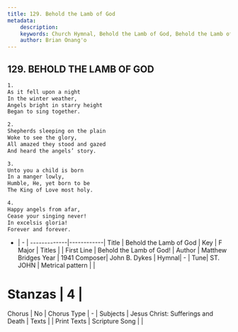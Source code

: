 ```yaml
---
title: 129. Behold the Lamb of God
metadata:
    description: 
    keywords: Church Hymnal, Behold the Lamb of God, Behold the Lamb of God!, 
    author: Brian Onang'o
---
```



## 129. BEHOLD THE LAMB OF GOD

```txt
1.
As it fell upon a night
In the winter weather,
Angels bright in starry height
Began to sing together.

2.
Shepherds sleeping on the plain
Woke to see the glory,
All amazed they stood and gazed
And heard the angels’ story.

3.
Unto you a child is born
In a manger lowly,
Humble, He, yet born to be
The King of Love most holy.

4.
Happy angels from afar,
Cease your singing never!
In excelsis gloria!
Forever and forever.
```

- |   -  |
-------------|------------|
Title | Behold the Lamb of God |
Key | F Major |
Titles |  |
First Line | Behold the Lamb of God! |
Author | Matthew Bridges
Year | 1941
Composer| John B. Dykes |
Hymnal|  - |
Tune| ST. JOHN |
Metrical pattern | |
# Stanzas | 4 |
Chorus | No |
Chorus Type | - |
Subjects | Jesus Christ: Sufferings and Death |
Texts |  |
Print Texts | 
Scripture Song |  |
  
